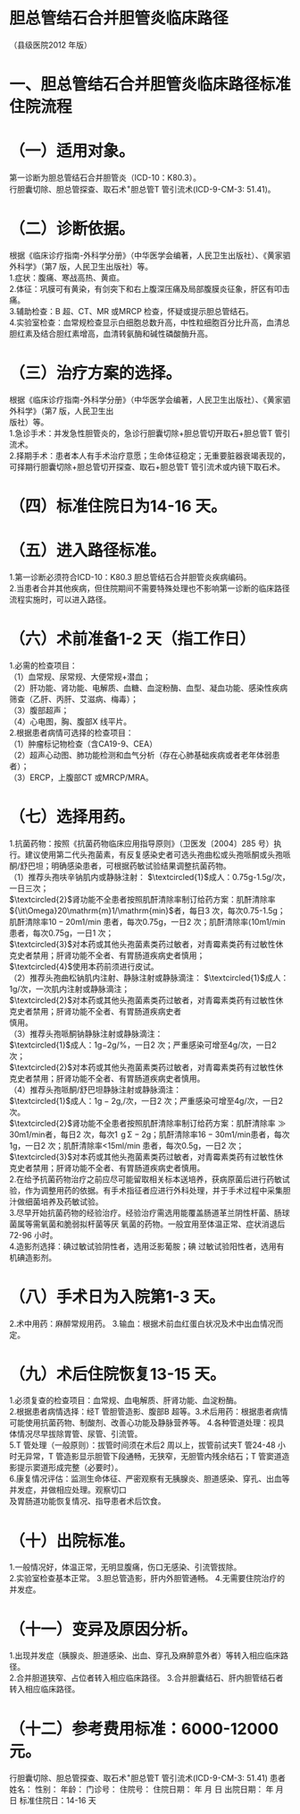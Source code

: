 # 胆总管结石合并胆管炎临床路径  
（县级医院2012 年版）  
# 一、胆总管结石合并胆管炎临床路径标准住院流程  
# （一）适用对象。  
第一诊断为胆总管结石合并胆管炎（ICD-10：K80.3）。  
行胆囊切除、胆总管探查、取石术$^+$胆总管T 管引流术(ICD-9-CM-3: 51.41)。  
# （二）诊断依据。  
根据《临床诊疗指南-外科学分册》（中华医学会编著，人民卫生出版社）、《黄家驷外科学》（第7 版，人民卫生出版社）等。  
1.症状：腹痛、寒战高热、黄疸。  
2.体征：巩膜可有黄染，有剑突下和右上腹深压痛及局部腹膜炎征象，肝区有叩击痛。  
3.辅助检查：B 超、CT、MR 或MRCP 检查，怀疑或提示胆总管结石。  
4.实验室检查：血常规检查显示白细胞总数升高，中性粒细胞百分比升高，血清总胆红素及结合胆红素增高，血清转氨酶和碱性磷酸酶升高。  
# （三）治疗方案的选择。  
根据《临床诊疗指南-外科学分册》（中华医学会编著，人民卫生出版社）、《黄家驷外科学》（第7 版，人民卫生出  
版社）等。  
1.急诊手术：并发急性胆管炎的，急诊行胆囊切除$+$胆总管切开取石$+$胆总管T 管引流术。  
2.择期手术：患者本人有手术治疗意愿；生命体征稳定；无重要脏器衰竭表现的，可择期行胆囊切除$+$胆总管切开探查、取石$+$胆总管T 管引流术或内镜下取石术。  
# （四）标准住院日为14-16 天。  
# （五）进入路径标准。  
1.第一诊断必须符合ICD-10：K80.3 胆总管结石合并胆管炎疾病编码。  
2.当患者合并其他疾病，但住院期间不需要特殊处理也不影响第一诊断的临床路径流程实施时，可以进入路径。  
# （六）术前准备1-2 天（指工作日）  
1.必需的检查项目：  
（1）血常规、尿常规、大便常规$+$潜血；  
（2）肝功能、肾功能、电解质、血糖、血淀粉酶、血型、凝血功能、感染性疾病筛查（乙肝、丙肝、艾滋病、梅毒）；  
（3）腹部超声；  
（4）心电图，胸、腹部X 线平片。  
2.根据患者病情可选择的检查项目：  
（1）肿瘤标记物检查（含CA19-9、CEA）  
（2）超声心动图、肺功能检测和血气分析（存在心肺基础疾病或者老年体弱患者）；  
（3）ERCP，上腹部CT 或MRCP/MRA。  
# （七）选择用药。  
1.抗菌药物：按照《抗菌药物临床应用指导原则》（卫医发〔2004〕285 号）执行。建议使用第二代头孢菌素，有反复感染史者可选头孢曲松或头孢哌酮或头孢哌酮/舒巴坦；明确感染患者，可根据药敏试验结果调整抗菌药物。  
（1）推荐头孢呋辛钠肌内或静脉注射： $\textcircled{1}$成人：0.75g-1.5g/次，一日三次；  
$\textcircled{2}$肾功能不全患者按照肌酐清除率制订给药方案：肌酐清除率${\it\Omega}20\mathrm{m}1/\mathrm{min}$者，每日3 次，每次0.75-1.5g；肌酐清除率$10{-}20\mathrm{m}1/\mathrm{min}$ 患者，每次0.75g，一日2 次；肌酐清除率$\mathrm{\langle10m1/min}$ 患者，每次0.75g，一日1 次；  
$\textcircled{3}$对本药或其他头孢菌素类药过敏者，对青霉素类药有过敏性休克史者禁用；肝肾功能不全者、有胃肠道疾病史者慎用；  
$\textcircled{4}$使用本药前须进行皮试。  
（2）推荐头孢曲松钠肌内注射、静脉注射或静脉滴注： $\textcircled{1}$成人：1g/次，一次肌内注射或静脉滴注；  
$\textcircled{2}$对本药或其他头孢菌素类药过敏者，对青霉素类药有过敏性休克史者禁用；肝肾功能不全者、有胃肠道疾病史者  
慎用。  
（3）推荐头孢哌酮钠静脉注射或静脉滴注：  
$\textcircled{1}$成人：$1\mathrm{g}\mathrm{-}2\mathrm{g}/\%$，一日2 次；严重感染可增至$4\mathrm{g}/$次，一日2 次；  
$\textcircled{2}$对本药或其他头孢菌素类药过敏者，对青霉素类药有过敏性休克史者禁用；肝肾功能不全者、有胃肠道疾病史者慎用。  
（4）推荐头孢哌酮/舒巴坦静脉注射或静脉滴注：  
$\textcircled{1}$成人：$\mathrm{{1g-2g,}}$/次，一日2 次；严重感染可增至$4\mathrm{g}/$次，一日2 次。  
$\textcircled{2}$肾功能不全患者按照肌酐清除率制订给药方案：肌酐清除率${\gg}30\mathrm{m}1/\mathrm{min}$者，每日2 次，每次$1\;\mathrm{\,g\,\Sigma-2g}$；肌酐清除率$16{-}30\mathrm{m}1/\mathrm{min}$患者，每次1g，一日2 次；肌酐清除率<15ml/min 患者，每次0.5g，一日2 次；  
$\textcircled{3}$对本药或其他头孢菌素类药过敏者，对青霉素类药有过敏性休克史者禁用；肝肾功能不全者、有胃肠道疾病史者慎用。  
2.在给予抗菌药物治疗之前应尽可能留取相关标本送培养，获病原菌后进行药敏试验，作为调整用药的依据。有手术指征者应进行外科处理，并于手术过程中采集胆汁做细菌培养及药敏试验。  
3.尽早开始抗菌药物的经验治疗。经验治疗需选用能覆盖肠道革兰阴性杆菌、肠球菌属等需氧菌和脆弱拟杆菌等厌 氧菌的药物。一般宜用至体温正常、症状消退后72-96 小时。  
4.造影剂选择：碘过敏试验阴性者，选用泛影葡胺；碘 过敏试验阳性者，选用有机碘造影剂。  
# （八）手术日为入院第1-3 天。  
2.术中用药：麻醉常规用药。 3.输血：根据术前血红蛋白状况及术中出血情况而定。  
# （九）术后住院恢复13-15 天。  
1.必须复查的检查项目：血常规、血电解质、肝肾功能、血淀粉酶。  
2.根据患者病情选择：经T 管胆管造影、腹部B 超等。3.术后用药：根据患者病情可能使用抗菌药物、制酸剂、改善心功能及静脉营养等。 4.各种管道处理：视具体情况尽早拔除胃管、尿管、引流管。  
5.T 管处理（一般原则）：拔管时间须在术后2 周以上，拔管前试夹T 管24-48 小时无异常，T 管造影显示胆管下段通畅，无狭窄，无胆管内残余结石；T 管窦道造影提示窦道形成完整（必要时）。  
6.康复情况评估：监测生命体征、严密观察有无胰腺炎、胆道感染、穿孔、出血等并发症，并做相应处理。观察切口  
及胃肠道功能恢复情况、指导患者术后饮食。  
# （十）出院标准。  
1.一般情况好，体温正常，无明显腹痛，伤口无感染、引流管拔除。  
2.实验室检查基本正常。 3.胆总管造影，肝内外胆管通畅。 4.无需要住院治疗的并发症。  
# （十一）变异及原因分析。  
1.出现并发症（胰腺炎、胆道感染、出血、穿孔及麻醉意外者）等转入相应临床路径。  
2.合并胆道狭窄、占位者转入相应临床路径。 3.合并胆囊结石、肝内胆管结石者转入相应临床路径。  
# （十二）参考费用标准：6000-12000 元。  
行胆囊切除、胆总管探查、取石术$^+$胆总管T 管引流术(ICD-9-CM-3: 51.41) 患者姓名：       性别：    年龄：    门诊号：        住院号：           住院日期：      年   月  日   出院日期：      年   月  日   标准住院日：14-16 天  
